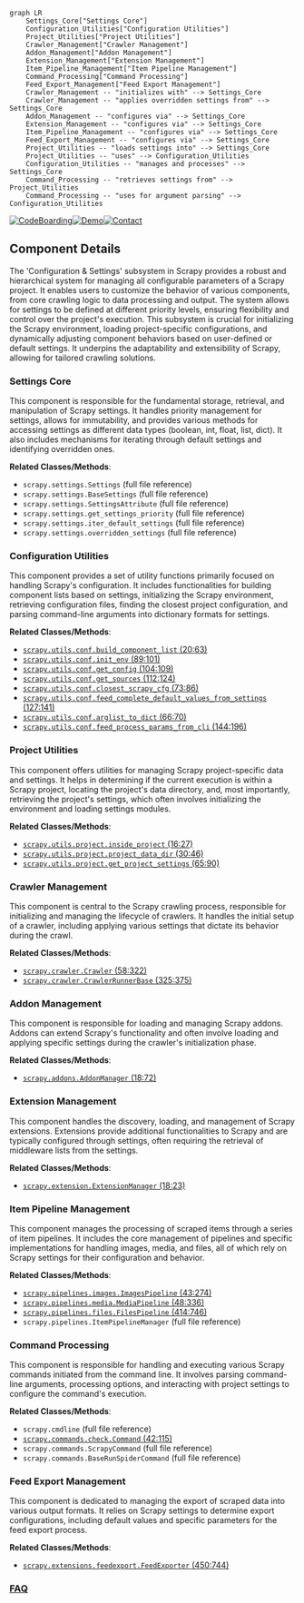```mermaid
graph LR
    Settings_Core["Settings Core"]
    Configuration_Utilities["Configuration Utilities"]
    Project_Utilities["Project Utilities"]
    Crawler_Management["Crawler Management"]
    Addon_Management["Addon Management"]
    Extension_Management["Extension Management"]
    Item_Pipeline_Management["Item Pipeline Management"]
    Command_Processing["Command Processing"]
    Feed_Export_Management["Feed Export Management"]
    Crawler_Management -- "initializes with" --> Settings_Core
    Crawler_Management -- "applies overridden settings from" --> Settings_Core
    Addon_Management -- "configures via" --> Settings_Core
    Extension_Management -- "configures via" --> Settings_Core
    Item_Pipeline_Management -- "configures via" --> Settings_Core
    Feed_Export_Management -- "configures via" --> Settings_Core
    Project_Utilities -- "loads settings into" --> Settings_Core
    Project_Utilities -- "uses" --> Configuration_Utilities
    Configuration_Utilities -- "manages and processes" --> Settings_Core
    Command_Processing -- "retrieves settings from" --> Project_Utilities
    Command_Processing -- "uses for argument parsing" --> Configuration_Utilities
```
[![CodeBoarding](https://img.shields.io/badge/Generated%20by-CodeBoarding-9cf?style=flat-square)](https://github.com/CodeBoarding/GeneratedOnBoardings)[![Demo](https://img.shields.io/badge/Try%20our-Demo-blue?style=flat-square)](https://www.codeboarding.org/demo)[![Contact](https://img.shields.io/badge/Contact%20us%20-%20contact@codeboarding.org-lightgrey?style=flat-square)](mailto:contact@codeboarding.org)

## Component Details

The 'Configuration & Settings' subsystem in Scrapy provides a robust and hierarchical system for managing all configurable parameters of a Scrapy project. It enables users to customize the behavior of various components, from core crawling logic to data processing and output. The system allows for settings to be defined at different priority levels, ensuring flexibility and control over the project's execution. This subsystem is crucial for initializing the Scrapy environment, loading project-specific configurations, and dynamically adjusting component behaviors based on user-defined or default settings. It underpins the adaptability and extensibility of Scrapy, allowing for tailored crawling solutions.

### Settings Core
This component is responsible for the fundamental storage, retrieval, and manipulation of Scrapy settings. It handles priority management for settings, allows for immutability, and provides various methods for accessing settings as different data types (boolean, int, float, list, dict). It also includes mechanisms for iterating through default settings and identifying overridden ones.


**Related Classes/Methods**:

- `scrapy.settings.Settings` (full file reference)
- `scrapy.settings.BaseSettings` (full file reference)
- `scrapy.settings.SettingsAttribute` (full file reference)
- `scrapy.settings.get_settings_priority` (full file reference)
- `scrapy.settings.iter_default_settings` (full file reference)
- `scrapy.settings.overridden_settings` (full file reference)


### Configuration Utilities
This component provides a set of utility functions primarily focused on handling Scrapy's configuration. It includes functionalities for building component lists based on settings, initializing the Scrapy environment, retrieving configuration files, finding the closest project configuration, and parsing command-line arguments into dictionary formats for settings.


**Related Classes/Methods**:

- <a href="https://github.com/scrapy/scrapy/blob/master/scrapy/utils/conf.py#L20-L63" target="_blank" rel="noopener noreferrer">`scrapy.utils.conf.build_component_list` (20:63)</a>
- <a href="https://github.com/scrapy/scrapy/blob/master/scrapy/utils/conf.py#L89-L101" target="_blank" rel="noopener noreferrer">`scrapy.utils.conf.init_env` (89:101)</a>
- <a href="https://github.com/scrapy/scrapy/blob/master/scrapy/utils/conf.py#L104-L109" target="_blank" rel="noopener noreferrer">`scrapy.utils.conf.get_config` (104:109)</a>
- <a href="https://github.com/scrapy/scrapy/blob/master/scrapy/utils/conf.py#L112-L124" target="_blank" rel="noopener noreferrer">`scrapy.utils.conf.get_sources` (112:124)</a>
- <a href="https://github.com/scrapy/scrapy/blob/master/scrapy/utils/conf.py#L73-L86" target="_blank" rel="noopener noreferrer">`scrapy.utils.conf.closest_scrapy_cfg` (73:86)</a>
- <a href="https://github.com/scrapy/scrapy/blob/master/scrapy/utils/conf.py#L127-L141" target="_blank" rel="noopener noreferrer">`scrapy.utils.conf.feed_complete_default_values_from_settings` (127:141)</a>
- <a href="https://github.com/scrapy/scrapy/blob/master/scrapy/utils/conf.py#L66-L70" target="_blank" rel="noopener noreferrer">`scrapy.utils.conf.arglist_to_dict` (66:70)</a>
- <a href="https://github.com/scrapy/scrapy/blob/master/scrapy/utils/conf.py#L144-L196" target="_blank" rel="noopener noreferrer">`scrapy.utils.conf.feed_process_params_from_cli` (144:196)</a>


### Project Utilities
This component offers utilities for managing Scrapy project-specific data and settings. It helps in determining if the current execution is within a Scrapy project, locating the project's data directory, and, most importantly, retrieving the project's settings, which often involves initializing the environment and loading settings modules.


**Related Classes/Methods**:

- <a href="https://github.com/scrapy/scrapy/blob/master/scrapy/utils/project.py#L16-L27" target="_blank" rel="noopener noreferrer">`scrapy.utils.project.inside_project` (16:27)</a>
- <a href="https://github.com/scrapy/scrapy/blob/master/scrapy/utils/project.py#L30-L46" target="_blank" rel="noopener noreferrer">`scrapy.utils.project.project_data_dir` (30:46)</a>
- <a href="https://github.com/scrapy/scrapy/blob/master/scrapy/utils/project.py#L65-L90" target="_blank" rel="noopener noreferrer">`scrapy.utils.project.get_project_settings` (65:90)</a>


### Crawler Management
This component is central to the Scrapy crawling process, responsible for initializing and managing the lifecycle of crawlers. It handles the initial setup of a crawler, including applying various settings that dictate its behavior during the crawl.


**Related Classes/Methods**:

- <a href="https://github.com/scrapy/scrapy/blob/master/scrapy/crawler.py#L58-L322" target="_blank" rel="noopener noreferrer">`scrapy.crawler.Crawler` (58:322)</a>
- <a href="https://github.com/scrapy/scrapy/blob/master/scrapy/crawler.py#L325-L375" target="_blank" rel="noopener noreferrer">`scrapy.crawler.CrawlerRunnerBase` (325:375)</a>


### Addon Management
This component is responsible for loading and managing Scrapy addons. Addons can extend Scrapy's functionality and often involve loading and applying specific settings during the crawler's initialization phase.


**Related Classes/Methods**:

- <a href="https://github.com/scrapy/scrapy/blob/master/scrapy/addons.py#L18-L72" target="_blank" rel="noopener noreferrer">`scrapy.addons.AddonManager` (18:72)</a>


### Extension Management
This component handles the discovery, loading, and management of Scrapy extensions. Extensions provide additional functionalities to Scrapy and are typically configured through settings, often requiring the retrieval of middleware lists from the settings.


**Related Classes/Methods**:

- <a href="https://github.com/scrapy/scrapy/blob/master/scrapy/extension.py#L18-L23" target="_blank" rel="noopener noreferrer">`scrapy.extension.ExtensionManager` (18:23)</a>


### Item Pipeline Management
This component manages the processing of scraped items through a series of item pipelines. It includes the core management of pipelines and specific implementations for handling images, media, and files, all of which rely on Scrapy settings for their configuration and behavior.


**Related Classes/Methods**:

- <a href="https://github.com/scrapy/scrapy/blob/master/scrapy/pipelines/images.py#L43-L274" target="_blank" rel="noopener noreferrer">`scrapy.pipelines.images.ImagesPipeline` (43:274)</a>
- <a href="https://github.com/scrapy/scrapy/blob/master/scrapy/pipelines/media.py#L48-L336" target="_blank" rel="noopener noreferrer">`scrapy.pipelines.media.MediaPipeline` (48:336)</a>
- <a href="https://github.com/scrapy/scrapy/blob/master/scrapy/pipelines/files.py#L414-L746" target="_blank" rel="noopener noreferrer">`scrapy.pipelines.files.FilesPipeline` (414:746)</a>
- `scrapy.pipelines.ItemPipelineManager` (full file reference)


### Command Processing
This component is responsible for handling and executing various Scrapy commands initiated from the command line. It involves parsing command-line arguments, processing options, and interacting with project settings to configure the command's execution.


**Related Classes/Methods**:

- `scrapy.cmdline` (full file reference)
- <a href="https://github.com/scrapy/scrapy/blob/master/scrapy/commands/check.py#L42-L115" target="_blank" rel="noopener noreferrer">`scrapy.commands.check.Command` (42:115)</a>
- `scrapy.commands.ScrapyCommand` (full file reference)
- `scrapy.commands.BaseRunSpiderCommand` (full file reference)


### Feed Export Management
This component is dedicated to managing the export of scraped data into various output formats. It relies on Scrapy settings to determine export configurations, including default values and specific parameters for the feed export process.


**Related Classes/Methods**:

- <a href="https://github.com/scrapy/scrapy/blob/master/scrapy/extensions/feedexport.py#L450-L744" target="_blank" rel="noopener noreferrer">`scrapy.extensions.feedexport.FeedExporter` (450:744)</a>




### [FAQ](https://github.com/CodeBoarding/GeneratedOnBoardings/tree/main?tab=readme-ov-file#faq)
